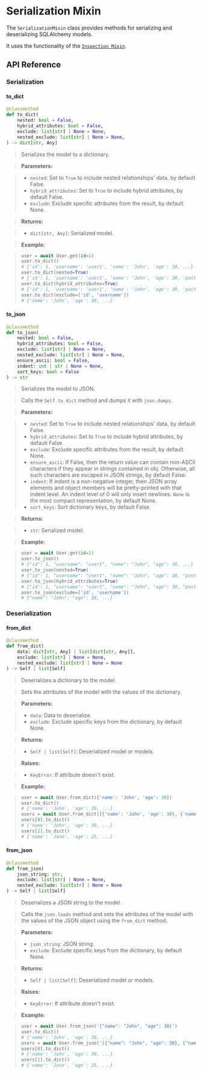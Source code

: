 # Serialization Mixin

The `SerializationMixin` class provides methods for serializing and deserializing
SQLAlchemy models.

It uses the functionality of the [`Inspection Mixin`](inspection-mixin.md).

## API Reference

### Serialization

#### to_dict
```python
@classmethod
def to_dict(
    nested: bool = False,
    hybrid_attributes: bool = False,
    exclude: list[str] | None = None,
    nested_exclude: list[str] | None = None,
) -> dict[str, Any]
```

> Serializes the model to a dictionary.

> **Parameters:**

> - `nested`: Set to `True` to include nested relationships' data, by default False.
> - `hybrid_attributes`: Set to `True` to include hybrid attributes, by default False.
> - `exclude`: Exclude specific attributes from the result, by default None.

> **Returns:**

> - `dict[str, Any]`: Serialized model.

> **Example:**

> ```python
> user = await User.get(id=1)
> user.to_dict()
> # {'id': 1, 'username': 'user1', 'name': 'John', 'age': 30, ...}
> user.to_dict(nested=True)
> # {'id': 1, 'username': 'user1', 'name': 'John', 'age': 30, 'posts': [...], ...}
> user.to_dict(hybrid_attributes=True)
> # {'id': 1, 'username': 'user1', 'name': 'John', 'age': 30, 'posts_count': 3, ...}
> user.to_dict(exclude=['id', 'username'])
> # {'name': 'John', 'age': 30, ...}
> ```

#### to_json
```python
@classmethod
def to_json(
    nested: bool = False,
    hybrid_attributes: bool = False,
    exclude: list[str] | None = None,
    nested_exclude: list[str] | None = None,
    ensure_ascii: bool = False,
    indent: int | str | None = None,
    sort_keys: bool = False
) -> str
```

> Serializes the model to JSON.

> Calls the `Self.to_dict` method and dumps it with `json.dumps`.

> **Parameters:**

> - `nested`: Set to `True` to include nested relationships' data, by default False.
> - `hybrid_attributes`: Set to `True` to include hybrid attributes, by default False.
> - `exclude`: Exclude specific attributes from the result, by default None.
> - `ensure_ascii`: If False, then the return value can contain non-ASCII characters if they appear in strings contained in obj. Otherwise, all such characters are escaped in JSON strings, by default False.
> - `indent`: If indent is a non-negative integer, then JSON array elements and object members will be pretty-printed with that indent level. An indent level of 0 will only insert newlines. `None` is the most compact representation, by default None.
> - `sort_keys`: Sort dictionary keys, by default False.

> **Returns:**

> - `str`: Serialized model.

> **Example:**

> ```python
> user = await User.get(id=1)
> user.to_json()
> # {"id": 1, "username": "user1", "name": "John", "age": 30, ...}
> user.to_json(nested=True)
> # {"id": 1, "username": "user1", "name": "John", "age": 30, "posts": [...], ...}
> user.to_json(hybrid_attributes=True)
> # {"id": 1, "username": "user1", "name": "John", "age": 30, "posts_count": 3, ...}
> user.to_json(exclude=['id', 'username'])
> # {"name": "John", "age": 30, ...}
> ```

### Deserialization

#### from_dict
```python
@classmethod
def from_dict(
    data: dict[str, Any] | list[dict[str, Any]],
    exclude: list[str] | None = None,
    nested_exclude: list[str] | None = None
) -> Self | list[Self]
```

> Deserializes a dictionary to the model.

> Sets the attributes of the model with the values of the dictionary.

> **Parameters:**

> - `data`: Data to deserialize.
> - `exclude`: Exclude specific keys from the dictionary, by default None.

> **Returns:**

> - `Self | list[Self]`: Deserialized model or models.

> **Raises:**

> - `KeyError`: If attribute doesn't exist.

> **Example:**

> ```python
> user = await User.from_dict({'name': 'John', 'age': 30})
> user.to_dict()
> # {'name': 'John', 'age': 30, ...}
> users = await User.from_dict([{'name': 'John', 'age': 30}, {'name': 'Jane', 'age': 25}])
> users[0].to_dict()
> # {'name': 'John', 'age': 30, ...}
> users[1].to_dict()
> # {'name': 'Jane', 'age': 25, ...}
> ```

#### from_json
```python
@classmethod
def from_json(
    json_string: str,
    exclude: list[str] | None = None,
    nested_exclude: list[str] | None = None
) -> Self | list[Self]
```

> Deserializes a JSON string to the model.

> Calls the `json.loads` method and sets the attributes of the model
> with the values of the JSON object using the `from_dict` method.

> **Parameters:**

> - `json_string`: JSON string.
> - `exclude`: Exclude specific keys from the dictionary, by default None.

> **Returns:**

> - `Self | list[Self]`: Deserialized model or models.

> **Raises:**

> - `KeyError`: If attribute doesn't exist.

> **Example:**

> ```python
> user = await User.from_json('{"name": "John", "age": 30}')
> user.to_dict()
> # {'name': 'John', 'age': 30, ...}
> users = await User.from_json('[{"name": "John", "age": 30}, {"name": "Jane", "age": 25}]')
> users[0].to_dict()
> # {'name': 'John', 'age': 30, ...}
> users[1].to_dict()
> # {'name': 'Jane', 'age': 25, ...}
> ```
